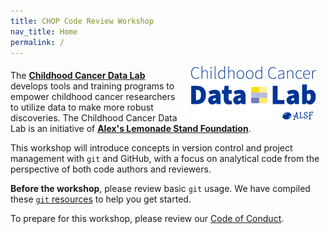 ```yaml
---
title: CHOP Code Review Workshop
nav_title: Home
permalink: /
---
```



<p><img style = "padding: 0 15px; float: right;" img src = "images/ccdl-logo.png" width = "200"></p>
<p style="margin-top: 20px;"> </p>
<p>
The <b><a href="https://www.ccdatalab.org/" title="Alex's Lemonade Stand Foundation">Childhood Cancer Data Lab</a></b> develops tools and training programs to empower childhood cancer researchers to utilize  data to make more robust discoveries.
The Childhood Cancer Data Lab is an initiative of <b><a href="https://www.alexslemonade.org/" title="Alex's Lemonade Stand Foundation">Alex's Lemonade Stand Foundation</a></b>.
</p>

This workshop will introduce concepts in version control and project management with `git` and GitHub, with a focus on analytical code from the perspective of both code authors and reviewers.

**Before the workshop**, please review basic `git` usage.
We have compiled these [`git` resources](reproducibility_resources.md/#git) to help you get started.

To prepare for this workshop, please review our [Code of Conduct](code-of-conduct.md).
